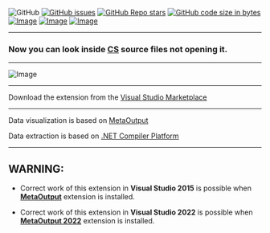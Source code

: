 ![GitHub](https://img.shields.io/github/license/viacheslav-lozinskyi/Preview-CS)
[![GitHub issues](https://img.shields.io/github/issues/viacheslav-lozinskyi/Preview-CS)](https://github.com/viacheslav-lozinskyi/Preview-CS/issues)
[![GitHub Repo stars](https://img.shields.io/github/stars/viacheslav-lozinskyi/Preview-CS)](https://github.com/viacheslav-lozinskyi/Preview-CS/stargazers)
[![GitHub code size in bytes](https://img.shields.io/github/languages/code-size/viacheslav-lozinskyi/Preview-CS)](https://github.com/viacheslav-lozinskyi/Preview-CS)
[![Image](https://img.shields.io/badge/VS-2022-blueviolet)](https://marketplace.visualstudio.com/items?itemName=ViacheslavLozinskyi.MetaOutput-2022)
[![Image](https://img.shields.io/badge/VS-2019-blueviolet)](https://marketplace.visualstudio.com/items?itemName=ViacheslavLozinskyi.MetaOutput-2019)
[![Image](https://img.shields.io/badge/VS-2017-blueviolet)](https://marketplace.visualstudio.com/items?itemName=ViacheslavLozinskyi.MetaOutput-2019)

---

### Now you can look inside [CS](https://ru.wikipedia.org/wiki/C_Sharp) source files not opening it.

---

![Image](https://viacheslav-lozinskyi.github.io/Preview-CS/resource/video/Presentation1.gif)

---

Download the extension from the [Visual Studio Marketplace](https://marketplace.visualstudio.com/items?itemName=ViacheslavLozinskyi.Preview-CS)

---

Data visualization is based on [MetaOutput](https://marketplace.visualstudio.com/items?itemName=ViacheslavLozinskyi.MetaOutput-2019)

Data extraction is based on [.NET Compiler Platform](https://github.com/dotnet/roslyn)

---

## WARNING:

- Correct work of this extension in **Visual Studio 2015** is possible when **[MetaOutput](https://marketplace.visualstudio.com/items?itemName=ViacheslavLozinskyi.MetaOutput-2019)** extension is installed.

- Correct work of this extension in **Visual Studio 2022** is possible when **[MetaOutput 2022](https://marketplace.visualstudio.com/items?itemName=ViacheslavLozinskyi.MetaOutput-2022)** extension is installed.
